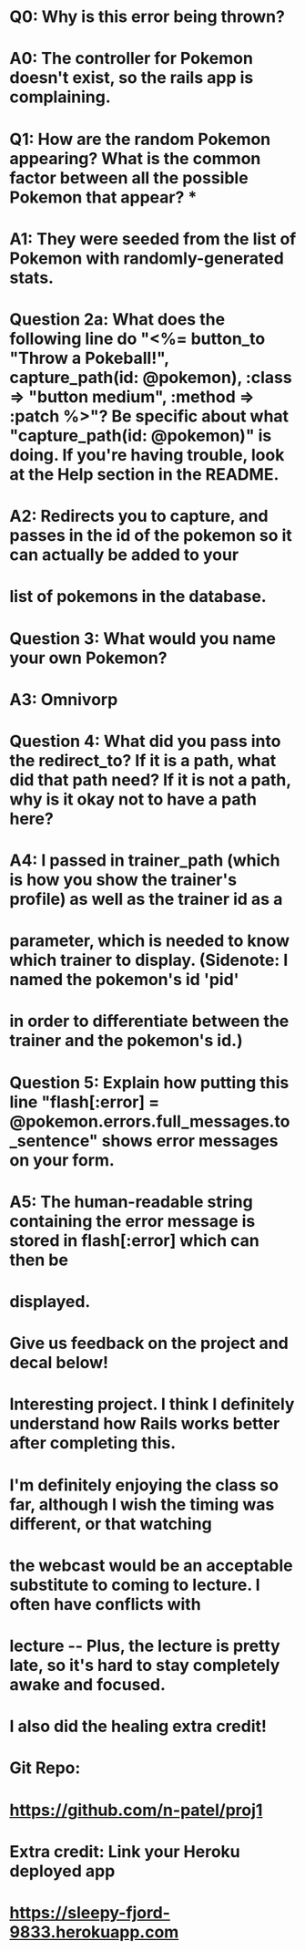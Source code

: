 # Q0: Why is this error being thrown?
#   A0: The controller for Pokemon doesn't exist, so the rails app is complaining.

# Q1: How are the random Pokemon appearing? What is the common factor between all the possible Pokemon that appear? *
#   A1: They were seeded from the list of Pokemon with randomly-generated stats.

# Question 2a: What does the following line do "<%= button_to "Throw a Pokeball!", capture_path(id: @pokemon), :class => "button medium", :method => :patch %>"? Be specific about what "capture_path(id: @pokemon)" is doing. If you're having trouble, look at the Help section in the README.
#   A2: Redirects you to capture, and passes in the id of the pokemon so it can actually be added to your
#   list of pokemons in the database.

# Question 3: What would you name your own Pokemon?
#   A3: Omnivorp

# Question 4: What did you pass into the redirect_to? If it is a path, what did that path need? If it is not a path, why is it okay not to have a path here?
#   A4: I passed in trainer_path (which is how you show the trainer's profile) as well as the trainer id as a
#   parameter, which is needed to know which trainer to display.  (Sidenote: I named the pokemon's id 'pid'
#   in order to differentiate between the trainer and the pokemon's id.)

# Question 5: Explain how putting this line "flash[:error] = @pokemon.errors.full_messages.to_sentence" shows error messages on your form.
#   A5: The human-readable string containing the error message is stored in flash[:error] which can then be
#   displayed.

# Give us feedback on the project and decal below!
#   Interesting project.  I think I definitely understand how Rails works better after completing this.
#   I'm definitely enjoying the class so far, although I wish the timing was different, or that watching
#   the webcast would be an acceptable substitute to coming to lecture.  I often have conflicts with
#   lecture -- Plus, the lecture is pretty late, so it's hard to stay completely awake and focused.

# I also did the healing extra credit!

# Git Repo:
#    https://github.com/n-patel/proj1

# Extra credit: Link your Heroku deployed app
#    https://sleepy-fjord-9833.herokuapp.com
